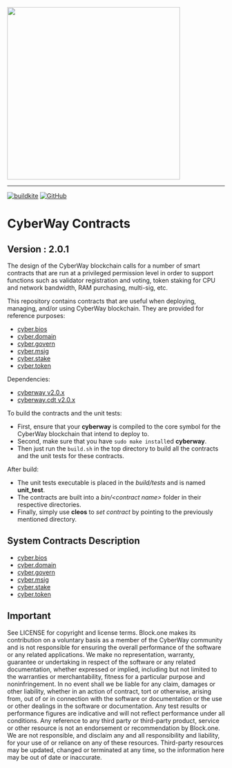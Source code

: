 <img width="400" src="./docs/logo.jpg" />  

*****  
[![buildkite](https://badge.buildkite.com/cbc4061f218d570917e365bfff8a251c03996f43f35f4deb66.svg?branch=master)](https://buildkite.com/cyberway.contracts)
[![GitHub](https://img.shields.io/github/license/cyberway/cyberway.contracts.svg)](https://github.com/cyberway/cyberway.contracts/blob/master/LICENSE)  


# CyberWay Contracts

## Version : 2.0.1

The design of the CyberWay blockchain calls for a number of smart contracts that are run at a privileged permission level in order to support functions such as validator registration and voting, token staking for CPU and network bandwidth, RAM purchasing, multi-sig, etc.  

This repository contains contracts that are useful when deploying, managing, and/or using CyberWay blockchain. They are provided for reference purposes:

  * [cyber.bios](https://github.com/cyberway/cyberway.contracts/tree/master/cyber.bios)
  * [cyber.domain](https://github.com/cyberway/cyberway.contracts/tree/master/cyber.domain)
  * [cyber.govern](https://github.com/cyberway/cyberway.contracts/tree/master/cyber.govern)
  * [cyber.msig](https://github.com/cyberway/cyberway.contracts/tree/master/cyber.msig)
  * [cyber.stake](https://github.com/cyberway/cyberway.contracts/tree/master/cyber.stake)
  * [cyber.token](https://github.com/cyberway/cyberway.contracts/tree/master/cyber.token)

Dependencies:
* [cyberway v2.0.x](https://github.com/cyberway/cyberway/releases)
* [cyberway.cdt v2.0.x](https://github.com/cyberway/cyberway.cdt/tags)

To build the contracts and the unit tests:
* First, ensure that your __cyberway__ is compiled to the core symbol for the CyberWay blockchain that intend to deploy to.
* Second, make sure that you have ```sudo make install```ed __cyberway__.
* Then just run the ```build.sh``` in the top directory to build all the contracts and the unit tests for these contracts.

After build:
* The unit tests executable is placed in the _build/tests_ and is named __unit_test__.
* The contracts are built into a _bin/\<contract name\>_ folder in their respective directories.
* Finally, simply use __cleos__ to _set contract_ by pointing to the previously mentioned directory.

## System Contracts Description
* [cyber.bios](https://cyberway.gitbook.io/en/devportal/system_contracts/cyber.bios_contract)
* [cyber.domain](https://cyberway.gitbook.io/en/devportal/system_contracts/cyber.domain_contract)
* [cyber.govern](https://cyberway.gitbook.io/en/devportal/system_contracts/cyber.govern_contract)
* [cyber.msig](https://cyberway.gitbook.io/en/devportal/system_contracts/cyber.msig_contract)
* [cyber.stake](https://cyberway.gitbook.io/en/devportal/system_contracts/cyber.stake_contract)
* [cyber.token](https://cyberway.gitbook.io/en/devportal/system_contracts/cyber.token_contract)

## Important

See LICENSE for copyright and license terms. Block.one makes its contribution on a voluntary basis as a member of the CyberWay community and is not responsible for ensuring the overall performance of the software or any related applications. We make no representation, warranty, guarantee or undertaking in respect of the software or any related documentation, whether expressed or implied, including but not limited to the warranties or merchantability, fitness for a particular purpose and noninfringement. In no event shall we be liable for any claim, damages or other liability, whether in an action of contract, tort or otherwise, arising from, out of or in connection with the software or documentation or the use or other dealings in the software or documentation.  Any test results or performance figures are indicative and will not reflect performance under all conditions.  Any reference to any third party or third-party product, service or other resource is not an endorsement or recommendation by Block.one.  We are not responsible, and disclaim any and all responsibility and liability, for your use of or reliance on any of these resources. Third-party resources may be updated, changed or terminated at any time, so the information here may be out of date or inaccurate.
